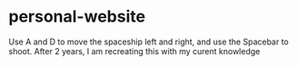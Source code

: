 # personal-website 
Use A and D to move the spaceship left and right, and use the Spacebar to shoot.
After 2 years, I am recreating this with my curent knowledge
